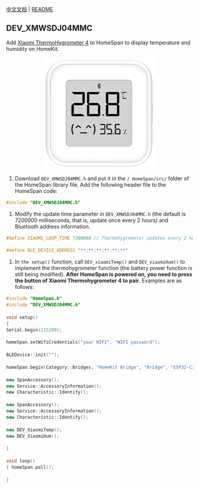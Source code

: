 [中文文档](./README.md) | [README](./README_en.md)

## DEV_XMWSDJ04MMC
Add [Xiaomi ThermoHygrometer 4](https://home.mi.com/webapp/content/baike/product/index.html?model=miaomiaoce.sensor_ht.t6#/) to HomeSpan to display temperature and humidity on HomeKit.

<p align="center">
<img src="images/XMWSDJ04MMC.png" alt="Xiaomi Thermometer and Hygrometer 4" width="302"/>
</p>

1. Download `DEV_XMWSDJ04MMC.h` and put it in the `/ HomeSpan/src/` folder of the HomeSpan library file. Add the following header file to the HomeSpan code:

```C++
#include "DEV_XMWSDJ04MMC.h"
```

1. Modify the update time parameter in `DEV_XMWSDJ04MMC.h` (the default is 7200000 milliseconds, that is, update once every 2 hours) and Bluetooth address information.

```C++
#define XIAOMI_LOOP_TIME 7200000 // Thermohygrometer updates every 2 hours

#define BLE_DEVICE_ADDRESS "**:**:**:**:**:**"
```

1. In `the setup()` function, call `DEV_xiaomiTemp()` and `DEV_xiaomiHum()` to implement the thermohygrometer function (the battery power function is still being modified). **After HomeSpan is powered on, you need to press the button of Xiaomi Thermohygrometer 4 to pair**. Examples are as follows:

```C++
#include "HomeSpan.h"
#include "DEV_XMWSDJ04MMC.h"

void setup() 
{ 
Serial.begin(115200); 

homeSpan.setWifiCredentials("your WIFI", "WIFI password"); 

BLEDevice::init(""); 

homeSpan.begin(Category::Bridges, "HomeKit Bridge", "Bridge", "ESP32-C3 mini"); 

new SpanAccessory(); 
new Service::AccessoryInformation(); 
new Characteristic::Identify(); 

new SpanAccessory(); 
new Service::AccessoryInformation(); 
new Characteristic::Identify(); 

new DEV_XiaomiTemp(); 
new DEV_XiaomiHum(); 

} 

void loop() 
{ homeSpan.poll(); 

}

```
